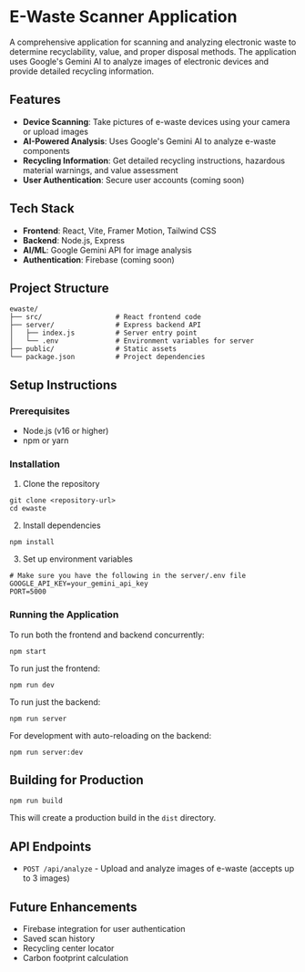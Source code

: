 # E-Waste Scanner Application

A comprehensive application for scanning and analyzing electronic waste to determine recyclability, value, and proper disposal methods. The application uses Google's Gemini AI to analyze images of electronic devices and provide detailed recycling information.

## Features

- **Device Scanning**: Take pictures of e-waste devices using your camera or upload images
- **AI-Powered Analysis**: Uses Google's Gemini AI to analyze e-waste components
- **Recycling Information**: Get detailed recycling instructions, hazardous material warnings, and value assessment
- **User Authentication**: Secure user accounts (coming soon)

## Tech Stack

- **Frontend**: React, Vite, Framer Motion, Tailwind CSS
- **Backend**: Node.js, Express
- **AI/ML**: Google Gemini API for image analysis
- **Authentication**: Firebase (coming soon)

## Project Structure

```
ewaste/
├── src/                  # React frontend code
├── server/               # Express backend API
│   ├── index.js          # Server entry point
│   └── .env              # Environment variables for server
├── public/               # Static assets
└── package.json          # Project dependencies
```

## Setup Instructions

### Prerequisites

- Node.js (v16 or higher)
- npm or yarn

### Installation

1. Clone the repository
```
git clone <repository-url>
cd ewaste
```

2. Install dependencies
```
npm install
```

3. Set up environment variables
```
# Make sure you have the following in the server/.env file
GOOGLE_API_KEY=your_gemini_api_key
PORT=5000
```

### Running the Application

To run both the frontend and backend concurrently:

```
npm start
```

To run just the frontend:

```
npm run dev
```

To run just the backend:

```
npm run server
```

For development with auto-reloading on the backend:

```
npm run server:dev
```

## Building for Production

```
npm run build
```

This will create a production build in the `dist` directory.

## API Endpoints

- `POST /api/analyze` - Upload and analyze images of e-waste (accepts up to 3 images)

## Future Enhancements

- Firebase integration for user authentication
- Saved scan history
- Recycling center locator
- Carbon footprint calculation
